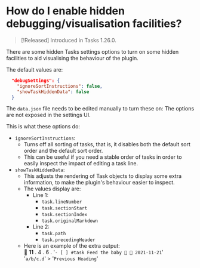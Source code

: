 # How do I enable hidden debugging/visualisation facilities?

> [!Released]
> Introduced in Tasks 1.26.0.

There are some hidden Tasks settings options to turn on some hidden facilities to aid visualising the behaviour of the plugin.

The default values are:

```json
  "debugSettings": {
    "ignoreSortInstructions": false,
    "showTaskHiddenData": false
  }
```

The `data.json` file needs to be edited manually to turn these on: The options are not exposed in the settings UI.

This is what these options do:

- `ignoreSortInstructions`:
  - Turns off all sorting of tasks, that is, it disables both the default sort order and the default sort order.
  - This can be useful if you need a stable order of tasks in order to easily inspect the impact of editing a task line.
- `showTaskHiddenData`:
  - This adjusts the rendering of Task objects to display some extra information, to make the plugin's behaviour easier to inspect.
  - The values display are:
    - Line 1:
      - `task.lineNumber`
      - `task.sectionStart`
      - `task.sectionIndex`
      - `task.originalMarkdown`
    - Line 2:
      - `task.path`
      - `task.precedingHeader`
  - Here is an example of the extra output:<br>
  🐛 **11** . 4 . 6 . '`- [ ] #task Feed the baby 🔽 📅 2021-11-21`'<br>'`a/b/c.d`' > '`Previous Heading`'<br>
